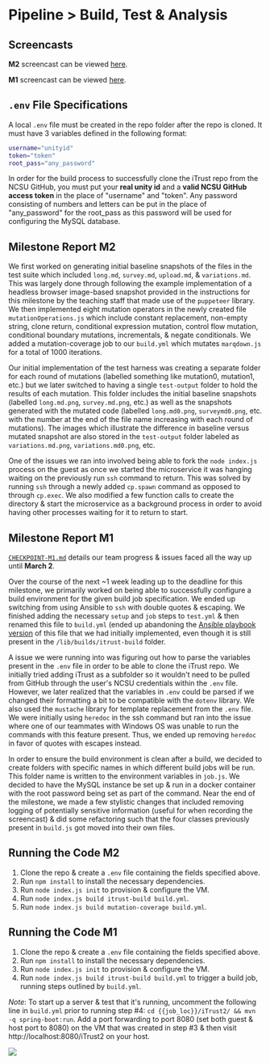 # Pipeline > Build, Test & Analysis
## Screencasts
**M2** screencast can be viewed [here]().

**M1** screencast can be viewed [here](https://drive.google.com/file/d/1aFCotNPFiHQq-daBrSUp6U9fjBSPcWk4/view?usp=sharing).
## `.env` File Specifications
A local `.env` file must be created in the repo folder after the repo is cloned. It must have 3 variables defined in the following format:

```bash
username="unityid"
token="token"
root_pass="any_password"
```

In order for the build process to successfully clone the iTrust repo from the NCSU GitHub, you must put your **real unity id** and a **valid NCSU GitHub access token** in the place of "username" and "token". Any password consisting of numbers and letters can be put in the place of "any_password" for the root_pass as this password will be used for configuring the MySQL database.

## Milestone Report M2
We first worked on generating initial baseline snapshots of the files in the test suite which included `long.md`, `survey.md`, `upload.md`, & `variations.md`. This was largely done through following the example implementation of a headless browser image-based snapshot provided in the instructions for this milestone by the teaching staff that made use of the `puppeteer` library. We then implemented eight mutation operators in the newly created file `mutationOperations.js` which include constant replacement, non-empty string, clone return, conditional expression mutation, control flow mutation, conditional boundary mutations, incrementals, & negate conditionals. We added a mutation-coverage job to our `build.yml` which mutates `marqdown.js` for a total of 1000 iterations.

Our initial implementation of the test harness was creating a separate folder for each round of mutations (labelled something like mutation0, mutation1, etc.) but we later switched to having a single `test-output` folder to hold the results of each mutation. This folder includes the initial baseline snapshots (labelled `long.md.png`, `survey.md.png`, etc.) as well as the snapshots generated with the mutated code (labelled `long.md0.png`, `surveymd0.png`, etc. with the number at the end of the file name increasing with each round of mutations). The images which illustrate the difference in baseline versus mutated snapshot are also stored in the `test-output` folder labeled as `variations.md.png`, `variations.md0.png`, etc.

One of the issues we ran into involved being able to fork the `node index.js` process on the guest as once we started the microservice it was hanging waiting on the previously run `ssh` command to return. This was solved by running `ssh` through a newly added `cp.spawn` command as opposed to through `cp.exec`. We also modified a few function calls to create the directory & start the microservice as a background process in order to avoid having other processes waiting for it to return to start. 

## Milestone Report M1
[`CHECKPOINT-M1.md`](https://github.ncsu.edu/CSC-DevOps-S22/DEVOPS-10/blob/main/CHECKPOINT-M1.md) details our team progress & issues faced all the way up until **March 2**.

Over the course of the next ~1 week leading up to the deadline for this milestone, we primarily worked on being able to successfully configure a build environment for the given build job specification. We ended up switching from using Ansible to `ssh` with double quotes & escaping. We finished adding the necessary `setup` and `job` steps to `test.yml` & then renamed this file to `build.yml` (ended up abandoning the [Ansible playbook version](https://github.ncsu.edu/CSC-DevOps-S22/DEVOPS-10/blob/main/lib/builds/itrust-build/build-ansible.yml) of this file that we had initially implemented, even though it is still present in the `/lib/builds/itrust-build` folder.

A issue we were running into was figuring out how to parse the variables present in the `.env` file in order to be able to clone the iTrust repo. We initially tried adding iTrust as a subfolder so it wouldn't need to be pulled from GitHub through the user's NCSU credentials within the `.env` file. However, we later realized that the variables in `.env` could be parsed if we changed their formatting a bit to be compatible with the `dotenv` library. We also used the `mustache` library for template replacement from the `.env` file. We were initially using `heredoc` in the ssh command but ran into the issue where one of our teammates with Windows OS was unable to run the commands with this feature present. Thus, we ended up removing `heredoc` in favor of quotes with escapes instead.

In order to ensure the build environment is clean after a build, we decided to create folders with specific names in which different build jobs will be run. This folder name is written to the environment variables in `job.js`. We decided to have the MySQL instance be set up & run in a docker container with the root password being set as part of the command. Near the end of the milestone, we made a few stylistic changes that included removing logging of potentially sensitive information (useful for when recording the screencast) & did some refactoring such that the four classes previously present in `build.js` got moved into their own files.

## Running the Code M2
1. Clone the repo & create a `.env` file containing the fields specified above.
2. Run `npm install` to install the necessary dependencies.
3. Run `node index.js init` to provision & configure the VM.
4. Run `node index.js build itrust-build build.yml`.
5. Run `node index.js build mutation-coverage build.yml`.

## Running the Code M1
1. Clone the repo & create a `.env` file containing the fields specified above.
2. Run `npm install` to install the necessary dependencies.
3. Run `node index.js init` to provision & configure the VM.
4. Run `node index.js build itrust-build build.yml` to trigger a build job, running steps outlined by `build.yml`.

*Note*: To start up a server & test that it's running, uncomment the following line in `build.yml` prior to running step #4: `cd {{job_loc}}/iTrust2/ && mvn -q spring-boot:run`. Add a port forwarding to port 8080 (set both guest & host port to 8080) on the VM that was created in step #3 & then visit http://localhost:8080/iTrust2 on your host.

<img src="https://github.ncsu.edu/CSC-DevOps-S22/DEVOPS-10/blob/main/img/iTrustBuild.png">
